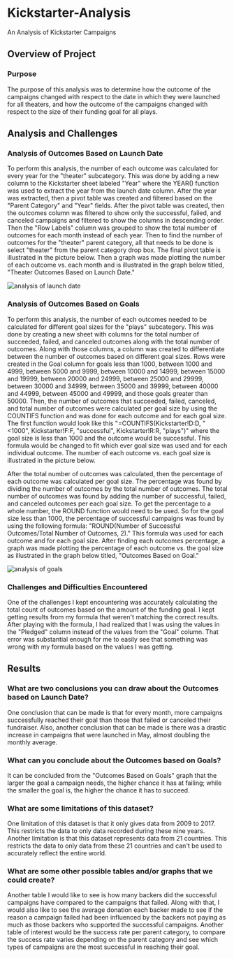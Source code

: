 # Kickstarter-Analysis
An Analysis of Kickstarter Campaigns

## Overview of Project

### Purpose
The purpose of this analysis was to determine how the outcome of the campaigns changed with respect to the date in which they were launched for all theaters, and how the outcome of the campaigns changed with respect to the size of their funding goal for all plays.


## Analysis and Challenges

### Analysis of Outcomes Based on Launch Date
To perform this analysis, the number of each outcome was calculated for every year for the "theater" subcategory. This was done by adding a new column to the Kickstarter sheet labeled "Year" where the YEAR() function was used to extract the year from the launch date column. After the year was extracted, then a pivot table was created and filtered based on the "Parent Category" and "Year" fields. After the pivot table was created, then the outcomes column was filtered to show only the successful, failed, and canceled campaigns and filtered to show the columns in descending order. Then the "Row Labels" column was grouped to show the total number of outcomes for each month instead of each year. Then to find the number of outcomes for the "theater" parent category, all that needs to be done is select "theater" from the parent category drop box. The final pivot table is illustrated in the picture below. Then a graph was made plotting the number of each outcome vs. each month and is illustrated in the graph below titled, "Theater Outcomes Based on Launch Date."  

![analysis of launch date](https://user-images.githubusercontent.com/75760493/102688519-ccc43580-41bc-11eb-83f6-7995205ae457.PNG)

### Analysis of Outcomes Based on Goals
To perform this analysis, the number of each outcomes needed to be calculated for different goal sizes for the "plays" subcategory. This was done by creating a new sheet with columns for the total number of succeeded, failed, and canceled outcomes along with the total number of outcomes. Along with those columns, a column was created to differentiate between the number of outcomes based on different goal sizes. Rows were created in the Goal column for goals less than 1000, between 1000 and 4999, between 5000 and 9999, between 10000 and 14999, between 15000 and 19999, between 20000 and 24999, between 25000 and 29999, between 30000 and 34999, between 35000 and 39999, between 40000 and 44999, between 45000 and 49999, and those goals greater than 50000. Then, the number of outcomes that succeeded, failed, canceled, and total number of outcomes were calculated per goal size by using the COUNTIFS function and was done for each outcome and for each goal size. The first function would look like this "=COUNTIFS(Kickstarter!D:D, "<1000", Kickstarter!F:F, "successful", Kickstarter!R:R, "plays")" where the goal size is less than 1000 and the outcome would be successful. This formula would be changed to fit which ever goal size was used and for each individual outcome. The number of each outcome vs. each goal size is illustrated in the picture below.

After the total number of outcomes was calculated, then the percentage of each outcome was calculated per goal size. The percentage was found by dividing the number of outcomes by the total number of outcomes. The total number of outcomes was found by adding the number of successful, failed, and canceled outcomes per each goal size. To get the percentage to a whole number, the ROUND function would need to be used. So for the goal size less than 1000, the percentage of successful campaigns was found by using the following formula: "ROUND(Number of Successful Outcomes/Total Number of Outcomes, 2)." This formula was used for each outcome and for each goal size. After finding each outcomes percentage, a graph was made plotting the percentage of each outcome vs. the goal size as illustrated in the graph below titled, "Outcomes Based on Goal." 

![analysis of goals](https://user-images.githubusercontent.com/75760493/102688039-afda3300-41b9-11eb-986c-09f47e960f35.PNG)

### Challenges and Difficulties Encountered
One of the challenges I kept encountering was accurately calculating the total count of outcomes based on the amount of the funding goal. I kept getting results from my formula that weren't matching the correct results. After playing with the formula, I had realized that I was using the values in the "Pledged" column instead of the values from the "Goal" column. That error was substantial enough for me to easily see that something was wrong with my formula based on the values I was getting. 

## Results

### What are two conclusions you can draw about the Outcomes based on Launch Date?
One conclusion that can be made is that for every month, more campaigns successfully reached their goal than those that failed or canceled their fundraiser. Also, another conclusion that can be made is there was a drastic increase in campaigns that were launched in May, almost doubling the monthly average. 

### What can you conclude about the Outcomes based on Goals?
It can be concluded from the "Outcomes Based on Goals" graph that the larger the goal a campaign needs, the higher chance it has at failing; while the smaller the goal is, the higher the chance it has to succeed.

### What are some limitations of this dataset?
One limitation of this dataset is that it only gives data from 2009 to 2017. This restricts the data to only data recorded during these nine years. Another limitation is that this dataset represents data from 21 countries. This restricts the data to only data from these 21 countries and can't be used to accurately reflect the entire world.

### What are some other possible tables and/or graphs that we could create?
Another table I would like to see is how many backers did the successful campaigns have compared to the campaigns that failed. Along with that, I would also like to see the average donation each backer made to see if the reason a campaign failed had been influenced by the backers not paying as much as those backers who supported the successful campaigns. Another table of interest would be the success rate per parent category, to compare the success rate varies depending on the parent category and see which types of campaigns are the most successful in reaching their goal.
